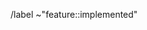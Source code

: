 <!--
Indicate in your MR title:
	- which new feature it implements
	- to which issue it relates (if any) by adding "(Fix #[issue number])"
-->


<!-- Don't remove this line -->
/label ~"feature::implemented"
